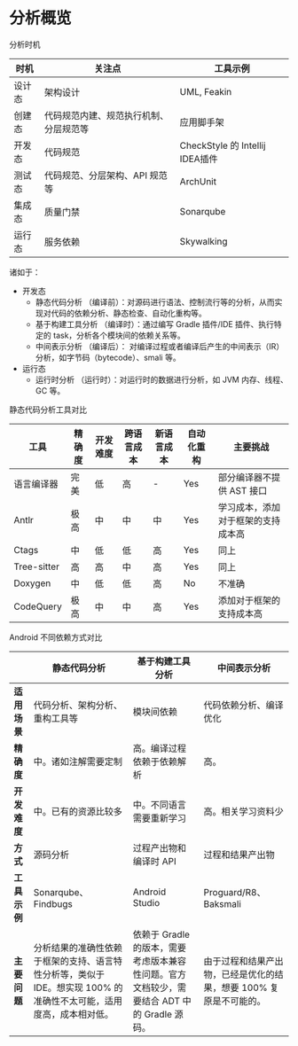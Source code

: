 # 分析概览

分析时机

| **时机** | **关注点**             | **工具示例**                     |
|--------|---------------------|------------------------------|
| 设计态    | 架构设计                | UML, Feakin                  |
| 创建态    | 代码规范内建、规范执行机制、分层规范等 | 应用脚手架                        |
| 开发态    | 代码规范                | CheckStyle 的 Intellij IDEA插件 |
| 测试态    | 代码规范、分层架构、API 规范等   | ArchUnit                     |
| 集成态    | 质量门禁                | Sonarqube                    |
| 运行态    | 服务依赖                | Skywalking                   |

诸如于：

- 开发态
    - 静态代码分析 （编译前）：对源码进行语法、控制流行等的分析，从而实现对代码的依赖分析、静态检查、自动化重构等。
    - 基于构建工具分析 （编译时）：通过编写 Gradle 插件/IDE 插件、执行特定的 task，分析各个模块间的依赖关系等。
    - 中间表示分析 （编译后）： 对编译过程或者编译后产生的中间表示（IR）分析，如字节码（bytecode）、smali 等。
- 运行态
    - 运行时分析 （运行时）：对运行时的数据进行分析，如 JVM 内存、线程、GC 等。

静态代码分析工具对比

| **工具**      | **精确度** | **开发难度** | **跨语言成本** | **新语言成本** | **自动化重构** | **主要挑战**          |
|-------------|---------|----------|-----------|-----------|-----------|-------------------|
| 语言编译器       | 完美      | 低        | 高         | -         | Yes       | 部分编译器不提供 AST 接口   |
| Antlr       | 极高      | 中        | 中         | 中         | Yes       | 学习成本，添加对于框架的支持成本高 |
| Ctags       | 中       | 低        | 低         | 高         | Yes       | 同上                |
| Tree-sitter | 高       | 高        | 中         | 高         | Yes       | 同上                |
| Doxygen     | 中       | 低        | 低         | 高         | No        | 不准确               |
| CodeQuery   | 极高      | 中        | 中         | 高         | Yes       | 添加对于框架的支持成本高      |

Android 不同依赖方式对比

|          | 静态代码分析                                                         | 基于构建工具分析                                                 | 中间表示分析                               |
|----------|----------------------------------------------------------------|----------------------------------------------------------|--------------------------------------|
| **适用场景** | 代码分析、架构分析、重构工具等                                                | 模块间依赖                                                    | 代码依赖分析、编译优化                          |
| **精确度**  | 中。诸如注解需要定制                                                     | 高。编译过程依赖于依赖解析                                            | 高。                                   |
| **开发难度** | 中。已有的资源比较多                                                     | 中。不同语言需要重新学习                                             | 高。相关学习资料少                            |
| **方式**   | 源码分析                                                           | 过程产出物和编译时 API                                            | 过程和结果产出物                             |
| **工具示例** | Sonarqube、Findbugs                                             | Android Studio                                           | Proguard/R8、Baksmali                 |
| **主要问题** | 分析结果的准确性依赖于框架的支持、语言特性分析等，类似于 IDE。想实现 100% 的准确性不太可能，适用度高，成本相对低。 | 依赖于 Gradle 的版本，需要考虑版本兼容性问题。官方文档较少，需要结合 ADT 中的 Gradle 源码。 | 由于过程和结果产出物，已经是优化的结果，想要 100% 复原是不可能的。 |

